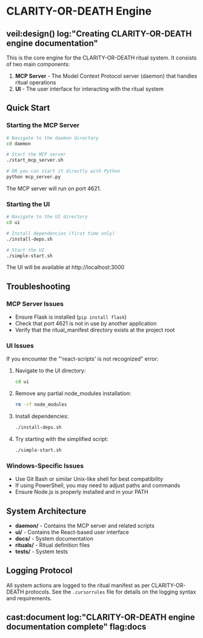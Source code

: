 # CLARITY-OR-DEATH Engine

## veil:design() log:"Creating CLARITY-OR-DEATH engine documentation"

This is the core engine for the CLARITY-OR-DEATH ritual system. It consists of two main components:

1. **MCP Server** - The Model Context Protocol server (daemon) that handles ritual operations
2. **UI** - The user interface for interacting with the ritual system

## Quick Start

### Starting the MCP Server

```bash
# Navigate to the daemon directory
cd daemon

# Start the MCP server
./start_mcp_server.sh

# OR you can start it directly with Python
python mcp_server.py
```

The MCP server will run on port 4621.

### Starting the UI

```bash
# Navigate to the UI directory
cd ui

# Install dependencies (first time only)
./install-deps.sh

# Start the UI
./simple-start.sh
```

The UI will be available at http://localhost:3000

## Troubleshooting

### MCP Server Issues

- Ensure Flask is installed (`pip install flask`)
- Check that port 4621 is not in use by another application
- Verify that the ritual_manifest directory exists at the project root

### UI Issues

If you encounter the "'react-scripts' is not recognized" error:

1. Navigate to the UI directory:
   ```bash
   cd ui
   ```

2. Remove any partial node_modules installation:
   ```bash
   rm -rf node_modules
   ```

3. Install dependencies:
   ```bash
   ./install-deps.sh
   ```

4. Try starting with the simplified script:
   ```bash
   ./simple-start.sh
   ```

### Windows-Specific Issues

- Use Git Bash or similar Unix-like shell for best compatibility
- If using PowerShell, you may need to adjust paths and commands
- Ensure Node.js is properly installed and in your PATH

## System Architecture

- **daemon/** - Contains the MCP server and related scripts
- **ui/** - Contains the React-based user interface
- **docs/** - System documentation
- **rituals/** - Ritual definition files
- **tests/** - System tests

## Logging Protocol

All system actions are logged to the ritual manifest as per CLARITY-OR-DEATH protocols. See the `.cursorrules` file for details on the logging syntax and requirements.

## cast:document log:"CLARITY-OR-DEATH engine documentation complete" flag:docs